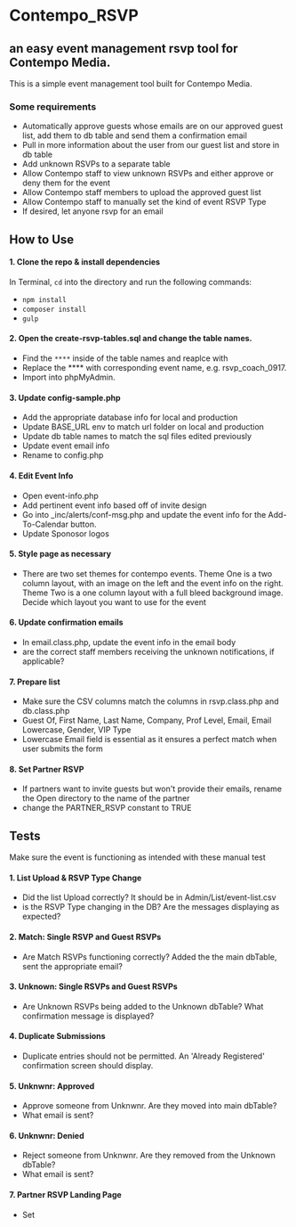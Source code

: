 # Contempo_RSVP

## an easy event management rsvp tool for Contempo Media.

This is a simple event management tool built for Contempo Media.

### Some requirements

* Automatically approve guests whose emails are on our approved guest list, add them to db table and send them a confirmation email
* Pull in more information about the user from our guest list and store in db table
* Add unknown RSVPs to a separate table
* Allow Contempo staff to view unknown RSVPs and either approve or deny them for the event
* Allow Contempo staff members to upload the approved guest list
* Allow Contempo staff to manually set the kind of event RSVP Type
* If desired, let anyone rsvp for an email

## How to Use

#### 1. Clone the repo & install dependencies
In Terminal, `cd` into the directory and run the following commands:
- `npm install`
- `composer install`
- `gulp`

#### 2. Open the create-rsvp-tables.sql and change the table names. 
- Find the `****` inside of the table names and reaplce with 
- Replace the **** with corresponding event name, e.g. rsvp_coach_0917.
- Import into phpMyAdmin.

#### 3. Update config-sample.php
- Add the appropriate database info for local and production
- Update BASE_URL env to match url folder on local and production
- Update db table names to match the sql files edited previously
- Update event email info
- Rename to config.php

#### 4. Edit Event Info
- Open event-info.php
- Add pertinent event info based off of invite design
- Go into _inc/alerts/conf-msg.php and update the event info for the Add-To-Calendar button. 
- Update Sponosor logos

#### 5. Style page as necessary
- There are two set themes for contempo events. Theme One is a two column layout, with an image on the left and the event info on the right. Theme Two is a one column layout with a full bleed background image. Decide which layout you want to use for the event 

#### 6. Update confirmation emails 
- In email.class.php, update the event info in the email body 
- are the correct staff members receiving the unknown notifications, if applicable?

#### 7. Prepare list
- Make sure the CSV columns match the columns in rsvp.class.php and db.class.php
- Guest Of, First Name, Last Name, Company, Prof Level, Email, Email Lowercase, Gender, VIP Type
- Lowercase Email field is essential as it ensures a perfect match when user submits the form

#### 8. Set Partner RSVP
- If partners want to invite guests but won't provide their emails, rename the Open directory to the name of the partner
- change the PARTNER_RSVP constant to TRUE

## Tests

Make sure the event is functioning as intended with these manual test

#### 1. List Upload & RSVP Type Change
- Did the list Upload correctly? It should be in Admin/List/event-list.csv
- is the RSVP Type changing in the DB? Are the messages displaying as expected?
#### 2. Match: Single RSVP and Guest RSVPs
- Are Match RSVPs functioning correctly? Added the the main dbTable, sent the appropriate email?
#### 3. Unknown: Single RSVPs and Guest RSVPs
- Are Unknown RSVPs being added to the Unknown dbTable? What confirmation message is displayed?
#### 4. Duplicate Submissions
- Duplicate entries should not be permitted. An 'Already Registered' confirmation screen should display.
#### 5. Unknwnr: Approved
- Approve someone from Unknwnr. Are they moved into main dbTable?
- What email is sent?
#### 6. Unknwnr: Denied
- Reject someone from Unknwnr. Are they removed from the Unknown dbTable?
- What email is sent?
#### 7. Partner RSVP Landing Page
- Set
